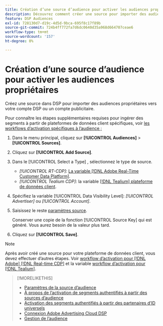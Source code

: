 ```yaml
---
title: Création d’une source d’audience pour activer les audiences propriétaires
description: Découvrez comment créer une source pour importer des audiences dans votre compte ou un compte publicitaire.
feature: DSP Audiences
exl-id: 728130d7-d19c-4d5d-9bca-695f8c17f89b
source-git-commit: 724b4ff772fa7d6dc0640d35a968d664707ceae6
workflow-type: tm+mt
source-wordcount: '157'
ht-degree: 0%

---
```


# Création d’une source d’audience pour activer les audiences propriétaires

<!-- Will this remain for admin users/Adobe Account Team users only? -->

Créez une source dans DSP pour importer des audiences propriétaires vers votre compte DSP ou un compte publicitaire.

Pour connaître les étapes supplémentaires requises pour ingérer des segments à partir de plateformes de données client spécifiques, voir [les workflows d’activation spécifiques à l’audience ;](source-about.md)

1. Dans le menu principal, cliquez sur **[!UICONTROL Audiences]** > **[!UICONTROL Sources]**.

1. Cliquez sur **[!UICONTROL Add Source]**.

1. Dans le [!UICONTROL Select a Type] , sélectionnez le type de source.

   * *[!UICONTROL RT-CDP]*: [La variable [!DNL Adobe Real-Time Customer Data Platform]](source-about.md).

   <!-- * *[!UICONTROL ActionIQ]*: The [[!DNL ActionIQ] customer data platform](source-about.md). -->

   * *[!UICONTROL Tealium CDP]*: la variable [[!DNL Tealium] plateforme de données client](source-about.md).

1. Spécifiez la variable [!UICONTROL Data Visibility Level]: *[!UICONTROL Advertiser]* ou *[!UICONTROL Account]*.

1. Saisissez le reste [paramètres source](source-settings.md).

   Conserver une copie de la fonction [!UICONTROL Source Key] qui est généré. Vous aurez besoin de la valeur plus tard.

1. Cliquez sur **[!UICONTROL Save]**.

>[!NOTE]
>
>Après avoir créé une source pour votre plateforme de données client, vous devez effectuer d’autres étapes. Voir [workflow d’activation pour [!DNL Adobe] [!DNL Real-time CDP]](source-adobe-rtcdp.md)<!-- the [activation workflow for [!DNL ActionIQ]](source-actioniq.md), --> et la variable [workflow d’activation pour [!DNL Tealium]](source-tealium.md).

>[!MORELIKETHIS]
>
>* [Paramètres de la source d’audience](source-settings.md)
>* [À propos de l’activation de segments authentifiés à partir des sources d’audience](source-about.md)
>* [Activation des segments authentifiés à partir des partenaires d’ID universels](source-universal-id.md)<!-- title?-->
>* [Connexion Adobe Advertising Cloud DSP](https://experienceleague.adobe.com/docs/experience-platform/destinations/catalog/advertising/adobe-advertising-cloud-connection.html)
>* [Gestion de l’audience](/help/dsp/audiences/audience-about.md)
